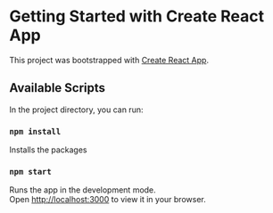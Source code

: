 # Getting Started with Create React App

This project was bootstrapped with [Create React App](https://github.com/facebook/create-react-app).

## Available Scripts

In the project directory, you can run:

### `npm install`

Installs the packages

### `npm start`

Runs the app in the development mode.\
Open [http://localhost:3000](http://localhost:3000) to view it in your browser.

